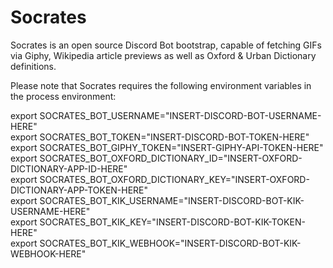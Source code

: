 # Socrates

Socrates is an open source Discord Bot bootstrap, capable of fetching GIFs via Giphy, Wikipedia article previews as well as Oxford & Urban Dictionary definitions.

Please note that Socrates requires the following environment variables in the process environment:

export SOCRATES_BOT_USERNAME="INSERT-DISCORD-BOT-USERNAME-HERE"  
export SOCRATES_BOT_TOKEN="INSERT-DISCORD-BOT-TOKEN-HERE"  
export SOCRATES_BOT_GIPHY_TOKEN="INSERT-GIPHY-API-TOKEN-HERE"  
export SOCRATES_BOT_OXFORD_DICTIONARY_ID="INSERT-OXFORD-DICTIONARY-APP-ID-HERE"  
export SOCRATES_BOT_OXFORD_DICTIONARY_KEY="INSERT-OXFORD-DICTIONARY-APP-TOKEN-HERE"  
export SOCRATES_BOT_KIK_USERNAME="INSERT-DISCORD-BOT-KIK-USERNAME-HERE"  
export SOCRATES_BOT_KIK_KEY="INSERT-DISCORD-BOT-KIK-TOKEN-HERE"  
export SOCRATES_BOT_KIK_WEBHOOK="INSERT-DISCORD-BOT-KIK-WEBHOOK-HERE"  